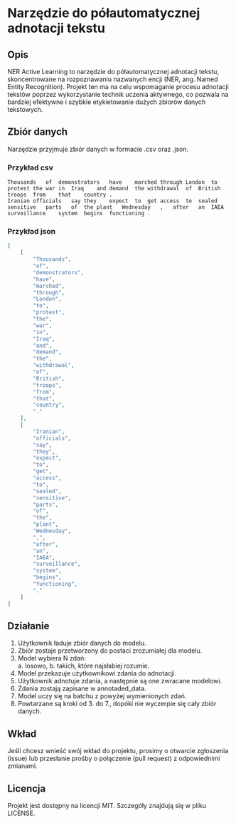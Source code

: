 # Narzędzie do półautomatycznej adnotacji tekstu

## Opis
NER Active Learning to narzędzie do półautomatycznej adnotacji tekstu, skoncentrowane na rozpoznawaniu nazwanych encji (NER, ang. Named Entity Recognition). Projekt ten ma na celu wspomaganie procesu adnotacji tekstów poprzez wykorzystanie technik uczenia aktywnego, co pozwala na bardziej efektywne i szybkie etykietowanie dużych zbiorów danych tekstowych.

## Zbiór danych
Narzędzie przyjmuje zbiór danych w formacie .csv oraz .json.

### Przykład csv
```csv
Thousands	of	demonstrators	have	marched	through	London	to	protest	the	war	in	Iraq	and	demand	the	withdrawal	of	British	troops	from	that	country	.
Iranian	officials	say	they	expect	to	get	access	to	sealed	sensitive	parts	of	the	plant	Wednesday	,	after	an	IAEA	surveillance	system	begins	functioning	.
```
### Przykład json
```json
[
    [
        "Thousands",
        "of",
        "demonstrators",
        "have",
        "marched",
        "through",
        "London",
        "to",
        "protest",
        "the",
        "war",
        "in",
        "Iraq",
        "and",
        "demand",
        "the",
        "withdrawal",
        "of",
        "British",
        "troops",
        "from",
        "that",
        "country",
        "."
    ],
    [
        "Iranian",
        "officials",
        "say",
        "they",
        "expect",
        "to",
        "get",
        "access",
        "to",
        "sealed",
        "sensitive",
        "parts",
        "of",
        "the",
        "plant",
        "Wednesday",
        ",",
        "after",
        "an",
        "IAEA",
        "surveillance",
        "system",
        "begins",
        "functioning",
        "."
    ]
]
```
## Działanie
1. Użytkownik ładuje zbiór danych do modelu.
2. Zbiór zostaje przetworzony do postaci zrozumiałej dla modelu.
3. Model wybiera N zdań:   
    a. losowo,
    b. takich, które najsłabiej rozumie.
4. Model przekazuje użytkownikowi zdania do adnotacji.
5. Użytkownik adnotuje zdania, a następnie są one zwracane modelowi.
6. Zdania zostają zapisane w annotaded_data.
7. Model uczy się na batchu z powyżej wymienionych zdań.
8. Powtarzane są kroki od 3. do 7., dopóki nie wyczerpie się cały zbiór danych.

## Wkład
Jeśli chcesz wnieść swój wkład do projektu, prosimy o otwarcie zgłoszenia (issue) lub przesłanie prośby o połączenie (pull request) z odpowiednimi zmianami.

## Licencja
Projekt jest dostępny na licencji MIT. Szczegóły znajdują się w pliku LICENSE.